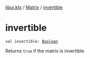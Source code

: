 [libui.ktx](../index.md) / [Matrix](index.md) / [invertible](./invertible.md)

# invertible

`val invertible: `[`Boolean`](https://kotlinlang.org/api/latest/jvm/stdlib/kotlin/-boolean/index.html)

Returns `true` if the matrix is invertible.

